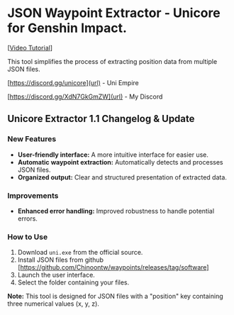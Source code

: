 # JSON Waypoint Extractor - Unicore for Genshin Impact.

[[Video Tutorial](https://youtu.be/tpiCO-el-ds/0.jpg)]

This tool simplifies the process of extracting position data from multiple JSON files.
 
[https://discord.gg/unicore](url) - Uni Empire

[https://discord.gg/XdN7GkGmZW](url) - My Discord

## Unicore Extractor 1.1 Changelog & Update

### New Features
* **User-friendly interface:** A more intuitive interface for easier use.
* **Automatic waypoint extraction:** Automatically detects and processes JSON files.
* **Organized output:** Clear and structured presentation of extracted data.

### Improvements
* **Enhanced error handling:** Improved robustness to handle potential errors.

### How to Use
1. Download `uni.exe` from the official source.
2. Install JSON files from github
[https://github.com/Chinoontw/waypoints/releases/tag/software]
3. Launch the user interface.
4. Select the folder containing your files.


**Note:** This tool is designed for JSON files with a "position" key containing three numerical values (x, y, z).
